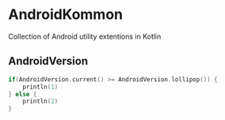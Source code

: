 # AndroidKommon

Collection of Android utility extentions in Kotlin

## AndroidVersion

```kotlin
if(AndroidVersion.current() >= AndroidVersion.lollipop()) {
	println(1) 
} else {
	println(2)
}
```

